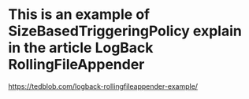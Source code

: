 # This is an example of SizeBasedTriggeringPolicy explain in the article LogBack RollingFileAppender
https://tedblob.com/logback-rollingfileappender-example/
